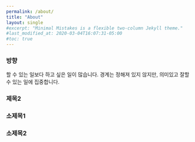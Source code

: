 ```yaml
---
permalink: /about/
title: "About"
layout: single
#excerpt: "Minimal Mistakes is a flexible two-column Jekyll theme."
#last_modified_at: 2020-03-04T16:07:31-05:00
#toc: true
---
```


### 방향

할 수 있는 일보다 하고 싶은 일이 많습니다.
경계는 정해져 있지 않지만, 의미있고 잘할 수 있는 일에 집중합니다.



### 제목2


### 소제목1


### 소제목2